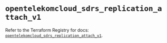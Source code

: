 # `opentelekomcloud_sdrs_replication_attach_v1`

Refer to the Terraform Registry for docs: [`opentelekomcloud_sdrs_replication_attach_v1`](https://registry.terraform.io/providers/opentelekomcloud/opentelekomcloud/1.36.37/docs/resources/sdrs_replication_attach_v1).
